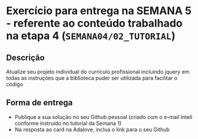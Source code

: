 # Exercício para entrega na SEMANA 5 - referente ao conteúdo trabalhado na etapa 4 (`SEMANA04/02_TUTORIAL`)

## Descrição
Atualize seu projeto individual do currículo profissional incluindo jquery em todas as instruções que a biblioteca puder ser utilizada para facilitar o código

## Forma de entrega
- Publique a sua solução no seu Github pessoal (criado com o e-mail Inteli conforme instruído no tutorial da Semana 1)
- Na resposta ao card na Adalove, inclua o link para o seu Github